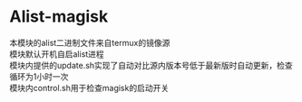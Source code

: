 # Alist-magisk
本模块的alist二进制文件来自termux的镜像源 <br>
模块默认开机自启alist进程 <br>
模块内提供的update.sh实现了自动对比源内版本号低于最新版时自动更新，检查循环为1小时一次 <br>
模块内control.sh用于检查magisk的启动开关 <br>
